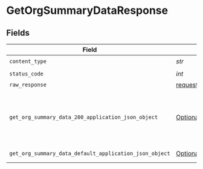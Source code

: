 # GetOrgSummaryDataResponse


## Fields

| Field                                                                                                                   | Type                                                                                                                    | Required                                                                                                                | Description                                                                                                             |
| ----------------------------------------------------------------------------------------------------------------------- | ----------------------------------------------------------------------------------------------------------------------- | ----------------------------------------------------------------------------------------------------------------------- | ----------------------------------------------------------------------------------------------------------------------- |
| `content_type`                                                                                                          | *str*                                                                                                                   | :heavy_check_mark:                                                                                                      | N/A                                                                                                                     |
| `status_code`                                                                                                           | *int*                                                                                                                   | :heavy_check_mark:                                                                                                      | N/A                                                                                                                     |
| `raw_response`                                                                                                          | [requests.Response](https://requests.readthedocs.io/en/latest/api/#requests.Response)                                   | :heavy_minus_sign:                                                                                                      | N/A                                                                                                                     |
| `get_org_summary_data_200_application_json_object`                                                                      | [Optional[GetOrgSummaryData200ApplicationJSON]](../../models/operations/getorgsummarydata200applicationjson.md)         | :heavy_minus_sign:                                                                                                      | summary metrics with trends for an entire org and it's projects.                                                        |
| `get_org_summary_data_default_application_json_object`                                                                  | [Optional[GetOrgSummaryDataDefaultApplicationJSON]](../../models/operations/getorgsummarydatadefaultapplicationjson.md) | :heavy_minus_sign:                                                                                                      | Error response.                                                                                                         |
